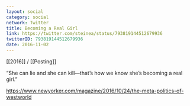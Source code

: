 ```yaml
---
layout: social
category: social
network: Twitter
title: Becoming a Real Girl
link: https://twitter.com/steinea/status/793819144512679936
twitterID: 793819144512679936
date: 2016-11-02
---
```


[[2016]] / [[Posting]]

“She can lie and she can kill—that’s how we know she’s becoming a real girl.”

<https://www.newyorker.com/magazine/2016/10/24/the-meta-politics-of-westworld>
